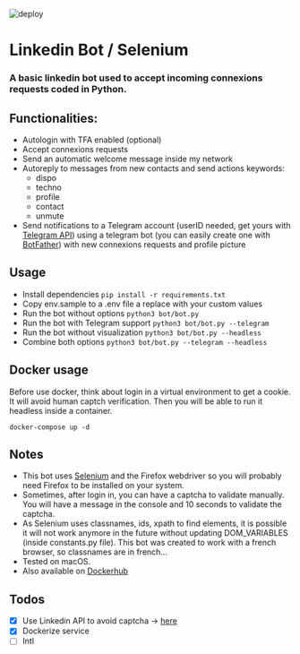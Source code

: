 ![deploy](https://github.com/busshi/linkedin_bot/actions/workflows/build.yml/badge.svg)

# Linkedin Bot / Selenium

### A basic linkedin bot used to accept incoming connexions requests coded in Python.

## Functionalities:

- Autologin with TFA enabled (optional)
- Accept connexions requests
- Send an automatic welcome message inside my network
- Autoreply to messages from new contacts and send actions keywords:
  - dispo
  - techno
  - profile
  - contact
  - unmute
- Send notifications to a Telegram account (userID needed, get yours with [Telegram API](https://core.telegram.org/bots/api#getting-updates)) using a telegram bot (you can easily create one with [BotFather](https://telegram.me/BotFather)) with new connexions requests and profile picture

## Usage

- Install dependencies `pip install -r requirements.txt`
- Copy env.sample to a .env file a replace with your custom values
- Run the bot without options `python3 bot/bot.py`
- Run the bot with Telegram support `python3 bot/bot.py --telegram`
- Run the bot without visualization `python3 bot/bot.py --headless`
- Combine both options `python3 bot/bot.py --telegram --headless`

## Docker usage

Before use docker, think about login in a virtual environment to get a cookie. It will avoid human captch verification. Then you will be able to run it headless inside a container.

`docker-compose up -d`

## Notes

- This bot uses [Selenium](https://selenium.dev) and the Firefox webdriver so you will probably need Firefox to be installed on your system.
- Sometimes, after login in, you can have a captcha to validate manually. You will have a message in the console and 10 seconds to validate the captcha.
- As Selenium uses classnames, ids, xpath to find elements, it is possible it will not work anymore in the future without updating DOM_VARIABLES (inside constants.py file). This bot was created to work with a french browser, so classnames are in french...
- Tested on macOS.
- Also available on [Dockerhub](https://hub.docker.com/repository/docker/busshi/linkedin_bot)

## Todos

- [x] Use Linkedin API to avoid captcha -> [here](https://github.com/busshi/linkedin_bot_api)
- [x] Dockerize service
- [ ] Intl
